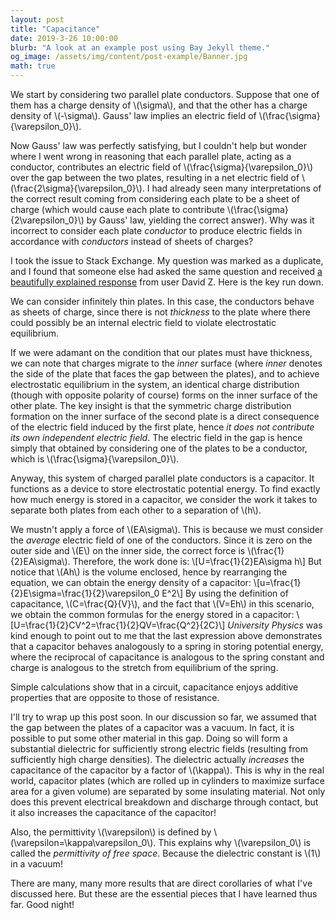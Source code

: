 ```yaml
---
layout: post
title: "Capacitance"
date: 2019-3-26 10:00:00
blurb: "A look at an example post using Bay Jekyll theme."
og_image: /assets/img/content/post-example/Banner.jpg
math: true
---
```


We start by considering two parallel plate conductors. Suppose that one of them has a charge density of \\(\sigma\\), and that the other has a charge density of \\(-\sigma\\). Gauss' law implies an electric field of \\(\frac{\sigma}{\varepsilon_0}\\).

Now Gauss' law was perfectly satisfying, but I couldn't help but wonder where I went wrong in reasoning that each parallel plate, acting as a conductor, contributes an electric field of \\(\frac{\sigma}{\varepsilon_0}\\) over the gap between the two plates, resulting in a net electric field of \\(\frac{2\sigma}{\varepsilon_0}\\). I had already seen many interpretations of the correct result coming from considering each plate to be a sheet of charge (which would cause each plate to contribute \\(\frac{\sigma}{2\varepsilon_0}\\) by Gauss' law, yielding the correct answer). Why was it incorrect to consider each plate *conductor* to produce electric fields in accordance with *conductors* instead of sheets of charges?

I took the issue to Stack Exchange. My question was marked as a duplicate, and I found that someone else had asked the same question and received <a href="https://physics.stackexchange.com/questions/65191/what-is-the-electric-field-in-a-parallel-plate-capacitor/65194#65194" target="_blank">a beautifully explained response</a> from user David Z. Here is the key run down.

We can consider infinitely thin plates. In this case, the conductors behave as sheets of charge, since there is not *thickness* to the plate where there could possibly be an internal electric field to violate electrostatic equilibrium.

If we were adamant on the condition that our plates must have thickness, we can note that charges migrate to the *inner* surface (where *inner* denotes the side of the plate that faces the gap between the plates), and to achieve electrostatic equilibrium in the system, an identical charge distribution (though with opposite polarity of course) forms on the inner surface of the other plate. The key insight is that the symmetric charge distribution formation on the inner surface of the second plate is a direct consequence of the electric field induced by the first plate, hence *​it does not contribute its own independent electric field*. The electric field in the gap is hence simply that obtained by considering one of the plates to be a conductor, which is \\(\frac{\sigma}{\varepsilon_0}\\).

Anyway, this system of charged parallel plate conductors is a capacitor. It functions as a device to store electrostatic potential energy. To find exactly how much energy is stored in a capacitor, we consider the work it takes to separate both plates from each other to a separation of \\(h\\).

​We mustn't apply a force of \\(EA\sigma\\). This is because we must consider the *average* electric field of one of the conductors. Since it is zero on the outer side and \\(E\\) on the inner side, the correct force is \\(\frac{1}{2}EA\sigma\\). Therefore, the work done is:
\\[U=\frac{1}{2}EA\sigma h\\]
But notice that \\(Ah\\) is the volume enclosed, hence by rearranging the equation, we can obtain the energy density of a capacitor:
\\[u=\frac{1}{2}E\sigma=\frac{1}{2}\varepsilon_0 E^2\\]
By using the definition of capacitance, \\(C=\frac{Q}{V}\\), and the fact that \\(V=Eh\\) in this scenario, we obtain the common formulas for the energy stored in a capacitor:
\\[U=\frac{1}{2}CV^2=\frac{1}{2}QV=\frac{Q^2}{2C}\\]
*University Physics* was kind enough to point out to me that the last expression above demonstrates that a capacitor behaves analogously to a spring in storing potential energy, where the reciprocal of capacitance is analogous to the spring constant and charge is analogous to the stretch from equilibrium of the spring.

Simple calculations show that in a circuit, capacitance enjoys additive properties that are opposite to those of resistance.

I'll try to wrap up this post soon. In our discussion so far, we assumed that the gap between the plates of a capacitor was a vacuum. In fact, it is possible to put some other material in this gap. Doing so will form a substantial dielectric for sufficiently strong electric fields (resulting from sufficiently high charge densities). The dielectric actually *increases* the capacitance of the capacitor by a factor of \\(\kappa\\). This is why in the real world, capacitor plates (which are rolled up in cylinders to maximize surface area for a given volume) are separated by some insulating material. Not only does this prevent electrical breakdown and discharge through contact, but it also increases the capacitance of the capacitor!

Also, the permittivity \\(\varepsilon\\) is defined by \\(\varepsilon=\kappa\varepsilon_0\\). This explains why \\(\varepsilon_0\\) is called the *permittivity of free space*. Because the dielectric constant is \\(1\\) in a vacuum!

There are many, many more results that are direct corollaries of what I've discussed here. But these are the essential pieces that I have learned thus far. Good night!